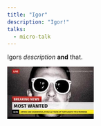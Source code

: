 ```yaml
---
title: "Igor"
description: "Igor!"
talks:
  - micro-talk
---
```


Igors _description_ **and** that.

![](igor.jpg)
